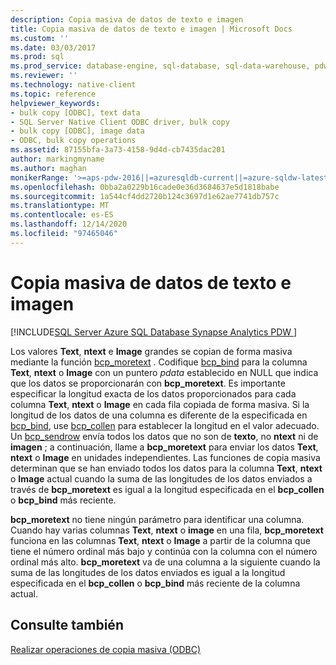 ```yaml
---
description: Copia masiva de datos de texto e imagen
title: Copia masiva de datos de texto e imagen | Microsoft Docs
ms.custom: ''
ms.date: 03/03/2017
ms.prod: sql
ms.prod_service: database-engine, sql-database, sql-data-warehouse, pdw
ms.reviewer: ''
ms.technology: native-client
ms.topic: reference
helpviewer_keywords:
- bulk copy [ODBC], text data
- SQL Server Native Client ODBC driver, bulk copy
- bulk copy [ODBC], image data
- ODBC, bulk copy operations
ms.assetid: 87155bfa-3a73-4158-9d4d-cb7435dac201
author: markingmyname
ms.author: maghan
monikerRange: '>=aps-pdw-2016||=azuresqldb-current||=azure-sqldw-latest||>=sql-server-2016||>=sql-server-linux-2017||=azuresqldb-mi-current'
ms.openlocfilehash: 0bba2a0229b16cade0e36d3684637e5d1818babe
ms.sourcegitcommit: 1a544cf4dd2720b124c3697d1e62ae7741db757c
ms.translationtype: MT
ms.contentlocale: es-ES
ms.lasthandoff: 12/14/2020
ms.locfileid: "97465046"
---
```

# <a name="bulk-copying-text-and-image-data"></a>Copia masiva de datos de texto e imagen
[!INCLUDE[SQL Server Azure SQL Database Synapse Analytics PDW ](../../includes/applies-to-version/sql-asdb-asdbmi-asa-pdw.md)]

  Los valores **Text**, **ntext** e **Image** grandes se copian de forma masiva mediante la función [bcp_moretext](../../relational-databases/native-client-odbc-extensions-bulk-copy-functions/bcp-moretext.md) . Codifique [bcp_bind](../../relational-databases/native-client-odbc-extensions-bulk-copy-functions/bcp-bind.md) para la columna **Text**, **ntext** o **Image** con un puntero *pdata* establecido en NULL que indica que los datos se proporcionarán con **bcp_moretext**. Es importante especificar la longitud exacta de los datos proporcionados para cada columna **Text**, **ntext** o **Image** en cada fila copiada de forma masiva. Si la longitud de los datos de una columna es diferente de la especificada en [bcp_bind](../../relational-databases/native-client-odbc-extensions-bulk-copy-functions/bcp-bind.md), use [bcp_collen](../../relational-databases/native-client-odbc-extensions-bulk-copy-functions/bcp-collen.md) para establecer la longitud en el valor adecuado. Un [bcp_sendrow](../../relational-databases/native-client-odbc-extensions-bulk-copy-functions/bcp-sendrow.md) envía todos los datos que no son de **texto**, no **ntext** ni de **imagen** ; a continuación, llame a **bcp_moretext** para enviar los datos **Text**, **ntext** o **Image** en unidades independientes. Las funciones de copia masiva determinan que se han enviado todos los datos para la columna **Text**, **ntext** o **Image** actual cuando la suma de las longitudes de los datos enviados a través de **bcp_moretext** es igual a la longitud especificada en el **bcp_collen** o **bcp_bind** más reciente.  
  
 **bcp_moretext** no tiene ningún parámetro para identificar una columna. Cuando hay varias columnas **Text**, **ntext** o **image** en una fila, **bcp_moretext** funciona en las columnas **Text**, **ntext** o **Image** a partir de la columna que tiene el número ordinal más bajo y continúa con la columna con el número ordinal más alto. **bcp_moretext** va de una columna a la siguiente cuando la suma de las longitudes de los datos enviados es igual a la longitud especificada en el **bcp_collen** o **bcp_bind** más reciente de la columna actual.  
  
## <a name="see-also"></a>Consulte también  
 [Realizar operaciones de copia masiva &#40;ODBC&#41;](../../relational-databases/native-client-odbc-bulk-copy-operations/performing-bulk-copy-operations-odbc.md)  
  
  
